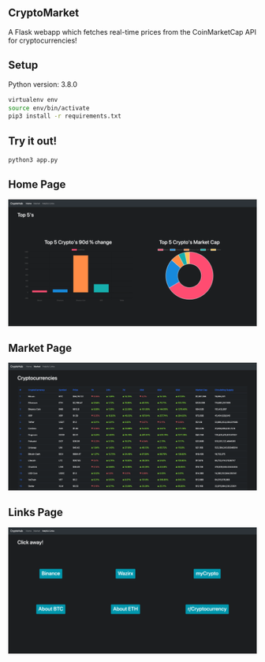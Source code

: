 ## CryptoMarket
A Flask webapp which fetches real-time prices from the CoinMarketCap API for cryptocurrencies!

## Setup 
Python version: 3.8.0
```bash
virtualenv env
source env/bin/activate
pip3 install -r requirements.txt
```
## Try it out! 
```bash
python3 app.py
```
## Home Page
![landing page image](/img/landingpage.png)

## Market Page
![market page image](/img/marketpage.png)

## Links Page
![links page image](/img/linkspage.png)